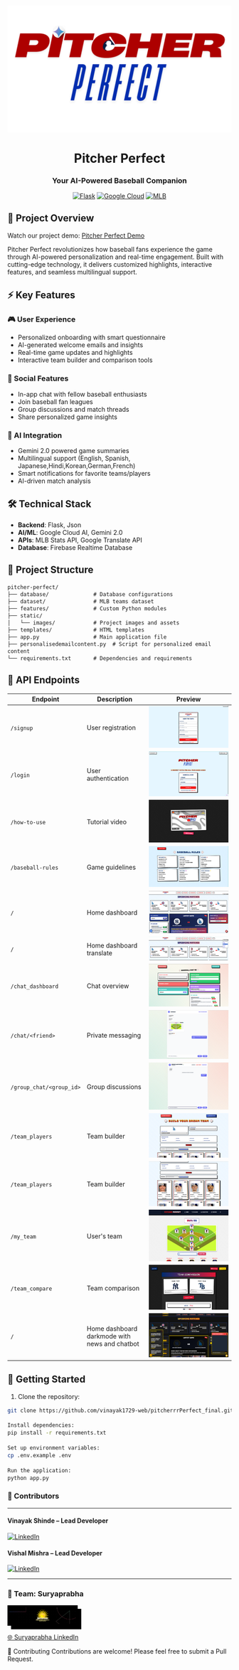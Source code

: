 <div align="center">
  <img src="static/images/logo.png" alt="Pitcher Perfect Logo" width=""250/>
  
  # Pitcher Perfect
  ### Your AI-Powered Baseball Companion
  
  [![Flask](https://img.shields.io/badge/Flask-000000?style=for-the-badge&logo=flask&logoColor=white)](https://flask.palletsprojects.com/)
  [![Google Cloud](https://img.shields.io/badge/Google_Cloud-4285F4?style=for-the-badge&logo=google-cloud&logoColor=white)](https://cloud.google.com/)
  [![MLB](https://img.shields.io/badge/MLB-041E42?style=for-the-badge&logo=mlb&logoColor=white)](https://www.mlb.com/)
</div>

## 🎯 Project Overview

Watch our project demo: [Pitcher Perfect Demo](https://youtu.be/-ELvMqja4uw?si=JhBT3p2oq5kUMwl9)

Pitcher Perfect revolutionizes how baseball fans experience the game through AI-powered personalization and real-time engagement. Built with cutting-edge technology, it delivers customized highlights, interactive features, and seamless multilingual support.

<!-- <div align="center">
  <img src="static/images/dashboard_preview.png" alt="Dashboard Preview" width="800"/>
</div> -->

## ⚡ Key Features

### 🎮 User Experience
- Personalized onboarding with smart questionnaire
- AI-generated welcome emails and insights
- Real-time game updates and highlights
- Interactive team builder and comparison tools

### 💬 Social Features
- In-app chat with fellow baseball enthusiasts
- Join baseball fan leagues
- Group discussions and match threads
- Share personalized game insights

### 🤖 AI Integration
- Gemini 2.0 powered game summaries
- Multilingual support (English, Spanish, Japanese,Hindi,Korean,German,French)
- Smart notifications for favorite teams/players
- AI-driven match analysis

## 🛠️ Technical Stack

- **Backend**: Flask, Json
- **AI/ML**: Google Cloud AI, Gemini 2.0
- **APIs**: MLB Stats API, Google Translate API
- **Database**: Firebase Realtime Database

## 📁 Project Structure

```
pitcher-perfect/
├── database/              # Database configurations
├── dataset/               # MLB teams dataset
├── features/              # Custom Python modules
├── static/                
│   └── images/            # Project images and assets
├── templates/             # HTML templates
├── app.py                 # Main application file
├── personalisedemailcontent.py  # Script for personalized email content
└── requirements.txt       # Dependencies and requirements
```


## 🔄 API Endpoints

| Endpoint | Description | Preview |
|----------|-------------|---------|
| `/signup` | User registration | ![Signup](static/images/signup.png) |
| `/login` | User authentication | ![Login](static/images/login.png) |
| `/how-to-use` | Tutorial video | ![Tutorial](static/images/how-to-use.png) |
| `/baseball-rules` | Game guidelines | ![Rules](static/images/baseball-rules.png) |
| `/` | Home dashboard | ![Home](static/images/home.png) |
| `/` | Home dashboard translate| ![Home](static/images/translate.png) |
| `/chat_dashboard` | Chat overview | ![Chat](static/images/Chat_dashboard.png) |
| `/chat/<friend>` | Private messaging | ![DM](static/images/Chat.png) |
| `/group_chat/<group_id>` | Group discussions | ![Group](static/images/Group_chat.png) |
| `/team_players` | Team builder | ![Builder](static/images/Built_your_team_1.png) |
| `/team_players` | Team builder | ![Builder](static/images/Built_your_team_2.png) |
| `/my_team` | User's team | ![MyTeam](static/images/my_team.png) |
| `/team_compare` | Team comparison | ![Compare](static/images/team_compare.png) |
| `/` | Home dashboard darkmode with news and chatbot | ![Home](static/images/home-with-news-&-chatbot.png) |


## 🚀 Getting Started

1. Clone the repository:
```bash
git clone https://github.com/vinayak1729-web/pitcherrrPerfect_final.git

Install dependencies:
pip install -r requirements.txt

Set up environment variables:
cp .env.example .env

Run the application:
python app.py

```

### **👥 Contributors**
---
#### **Vinayak Shinde** – Lead Developer  
[![LinkedIn](https://img.shields.io/badge/LinkedIn-0A66C2?logo=linkedin&logoColor=white)](https://www.linkedin.com/in/vinayak-shinde-1aa968223/)

#### **Vishal Mishra** – Lead Developer  
[![LinkedIn](https://img.shields.io/badge/LinkedIn-0A66C2?logo=linkedin&logoColor=white)](https://www.linkedin.com/in/vishal-mishra-9b2a48208/)

---
### **🚀 Team: Suryaprabha**  
<a href="https://www.linkedin.com/company/surya-prabha-india">
      <img src="static/images/Suryaprabha.png" alt="Suryaprabha Logo" style="width:150px; border: 4px solid black; border-        radius: 10px; box-shadow: 8px 8px 0px black;">
        </a>  

  [🌐 Suryaprabha LinkedIn](https://www.linkedin.com/company/surya-prabha-india)




🤝 Contributing
Contributions are welcome! Please feel free to submit a Pull Request.


